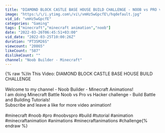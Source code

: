 ```yaml
---
title: "DIAMOND BLOCK CASTLE BASE HOUSE BUILD CHALLENGE - NOOB vs PRO vs HACKER \/ Minecraft Battle Animation"
image: "https:\/\/i.ytimg.com\/vi\/vmHz5wGpcfE\/hqdefault.jpg"
vid_id: "vmHz5wGpcfE"
categories: "Gaming"
tags: ["minecraft","minecraft animation","noob"]
date: "2022-03-26T06:45:51+03:00"
vid_date: "2022-03-25T10:00:26Z"
duration: "PT35M26S"
viewcount: "20865"
likeCount: "587"
dislikeCount: ""
channel: "Noob Builder - Minecraft"
---
```

{% raw %}In This Video: DIAMOND BLOCK CASTLE BASE HOUSE BUILD CHALLENGE <br /><br />Welcome to my channel - Noob Builder - Minecraft Animations!<br />I am doing Minecraft Battle Noob vs Pro vs Hacker challenge - Build Battle and Building Tutorials!<br />Subscribe and leave a like for more video animation! <br /><br />#minecraft #noob #pro #noobvspro #build #tutorial #animation #minecraftanimation #animations #minecraftanimations #challenge{% endraw %}
